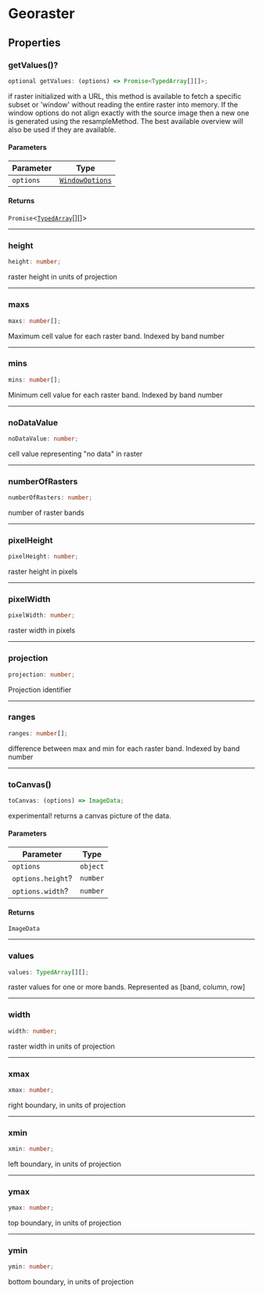 # Georaster

## Properties

### getValues()?

```ts
optional getValues: (options) => Promise<TypedArray[][]>;
```

if raster initialized with a URL, this method is available to fetch a
specific subset or 'window' without reading the entire raster into memory.
If the window options do not align exactly with the source image then a new
one is generated using the resampleMethod. The best available overview will
also be used if they are available.

#### Parameters

| Parameter | Type                                |
| --------- | ----------------------------------- |
| `options` | [`WindowOptions`](WindowOptions.md) |

#### Returns

`Promise`\<[`TypedArray`](../type-aliases/TypedArray.md)[][]\>

---

### height

```ts
height: number;
```

raster height in units of projection

---

### maxs

```ts
maxs: number[];
```

Maximum cell value for each raster band. Indexed by band number

---

### mins

```ts
mins: number[];
```

Minimum cell value for each raster band. Indexed by band number

---

### noDataValue

```ts
noDataValue: number;
```

cell value representing "no data" in raster

---

### numberOfRasters

```ts
numberOfRasters: number;
```

number of raster bands

---

### pixelHeight

```ts
pixelHeight: number;
```

raster height in pixels

---

### pixelWidth

```ts
pixelWidth: number;
```

raster width in pixels

---

### projection

```ts
projection: number;
```

Projection identifier

---

### ranges

```ts
ranges: number[];
```

difference between max and min for each raster band. Indexed by band number

---

### toCanvas()

```ts
toCanvas: (options) => ImageData;
```

experimental! returns a canvas picture of the data.

#### Parameters

| Parameter         | Type     |
| ----------------- | -------- |
| `options`         | `object` |
| `options.height`? | `number` |
| `options.width`?  | `number` |

#### Returns

`ImageData`

---

### values

```ts
values: TypedArray[][];
```

raster values for one or more bands. Represented as [band, column, row]

---

### width

```ts
width: number;
```

raster width in units of projection

---

### xmax

```ts
xmax: number;
```

right boundary, in units of projection

---

### xmin

```ts
xmin: number;
```

left boundary, in units of projection

---

### ymax

```ts
ymax: number;
```

top boundary, in units of projection

---

### ymin

```ts
ymin: number;
```

bottom boundary, in units of projection
